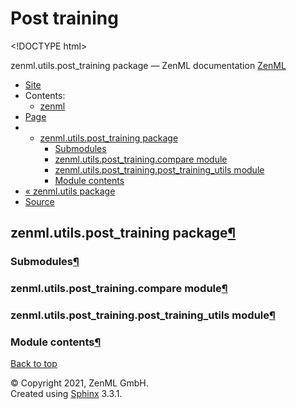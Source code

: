 # Post training

&lt;!DOCTYPE html&gt;

zenml.utils.post\_training package — ZenML documentation  [ZenML](https://github.com/zenml-io/zenml/tree/0a1978e479aead878d2bc01aeba00118c228e379/docs/sphinx_docs/_build/html/index.html)

*  [Site](https://github.com/zenml-io/zenml/tree/0a1978e479aead878d2bc01aeba00118c228e379/docs/sphinx_docs/_build/html/index.html)
  * Contents:
    * [zenml](https://github.com/zenml-io/zenml/tree/0a1978e479aead878d2bc01aeba00118c228e379/docs/sphinx_docs/_build/html/modules.html)
*  [Page](zenml.utils.post_training.md)
  * * [zenml.utils.post\_training package](zenml.utils.post_training.md)
      * [Submodules](zenml.utils.post_training.md#submodules)
      * [zenml.utils.post\_training.compare module](zenml.utils.post_training.md#zenml-utils-post-training-compare-module)
      * [zenml.utils.post\_training.post\_training\_utils module](zenml.utils.post_training.md#zenml-utils-post-training-post-training-utils-module)
      * [Module contents](zenml.utils.post_training.md#module-contents)
* [ « zenml.utils package](./)
*  [Source](https://github.com/zenml-io/zenml/tree/0a1978e479aead878d2bc01aeba00118c228e379/docs/sphinx_docs/_build/html/_sources/zenml.utils.post_training.rst.txt)

## zenml.utils.post\_training package[¶](zenml.utils.post_training.md#zenml-utils-post-training-package)

### Submodules[¶](zenml.utils.post_training.md#submodules)

### zenml.utils.post\_training.compare module[¶](zenml.utils.post_training.md#zenml-utils-post-training-compare-module)

### zenml.utils.post\_training.post\_training\_utils module[¶](zenml.utils.post_training.md#zenml-utils-post-training-post-training-utils-module)

### Module contents[¶](zenml.utils.post_training.md#module-contents)

 [Back to top](zenml.utils.post_training.md)

 © Copyright 2021, ZenML GmbH.  
 Created using [Sphinx](http://sphinx-doc.org/) 3.3.1.  


